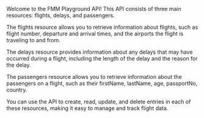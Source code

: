 Welcome to the FMM Playground API! This API consists of three main resources: flights, delays, and passengers.

The flights resource allows you to retrieve information about flights, such as flight number, departure and arrival times, and the airports the flight is traveling to and from.

The delays resource provides information about any delays that may have occurred during a flight, including the length of the delay and the reason for the delay.

The passengers resource allows you to retrieve information about the passengers on a flight, such as their  firstName, lastName, age, passportNo, country.

You can use the API to create, read, update, and delete entries in each of these resources, making it easy to manage and track flight data.
